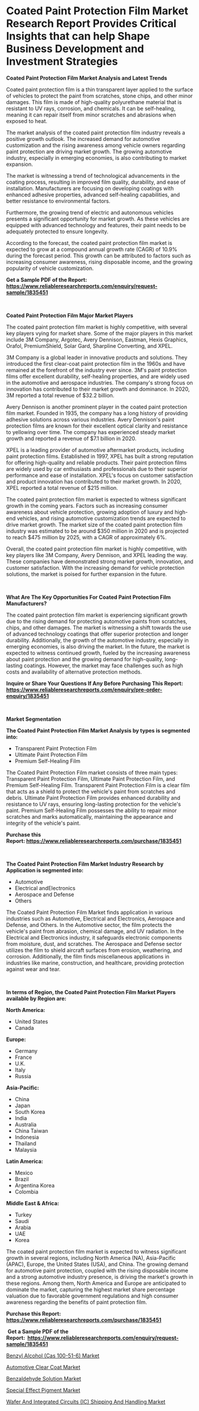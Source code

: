 <p><h1>Coated Paint Protection Film Market Research Report Provides Critical Insights that can help Shape Business Development and Investment Strategies</h1></p><p><strong>Coated Paint Protection Film Market Analysis and Latest Trends</strong></p>
<p><p>Coated paint protection film is a thin transparent layer applied to the surface of vehicles to protect the paint from scratches, stone chips, and other minor damages. This film is made of high-quality polyurethane material that is resistant to UV rays, corrosion, and chemicals. It can be self-healing, meaning it can repair itself from minor scratches and abrasions when exposed to heat.</p><p>The market analysis of the coated paint protection film industry reveals a positive growth outlook. The increased demand for automotive customization and the rising awareness among vehicle owners regarding paint protection are driving market growth. The growing automotive industry, especially in emerging economies, is also contributing to market expansion.</p><p>The market is witnessing a trend of technological advancements in the coating process, resulting in improved film quality, durability, and ease of installation. Manufacturers are focusing on developing coatings with enhanced adhesive properties, advanced self-healing capabilities, and better resistance to environmental factors.</p><p>Furthermore, the growing trend of electric and autonomous vehicles presents a significant opportunity for market growth. As these vehicles are equipped with advanced technology and features, their paint needs to be adequately protected to ensure longevity.</p><p>According to the forecast, the coated paint protection film market is expected to grow at a compound annual growth rate (CAGR) of 10.9% during the forecast period. This growth can be attributed to factors such as increasing consumer awareness, rising disposable income, and the growing popularity of vehicle customization.</p></p>
<p><strong>Get a Sample PDF of the Report:&nbsp; <a href="https://www.reliableresearchreports.com/enquiry/request-sample/1835451">https://www.reliableresearchreports.com/enquiry/request-sample/1835451</a></strong></p>
<p>&nbsp;</p>
<p><strong>Coated Paint Protection Film Major Market Players</strong></p>
<p><p>The coated paint protection film market is highly competitive, with several key players vying for market share. Some of the major players in this market include 3M Company, Argotec, Avery Dennison, Eastman, Hexis Graphics, Orafol, PremiumShield, Solar Gard, Sharpline Converting, and XPEL.</p><p>3M Company is a global leader in innovative products and solutions. They introduced the first clear-coat paint protection film in the 1960s and have remained at the forefront of the industry ever since. 3M's paint protection films offer excellent durability, self-healing properties, and are widely used in the automotive and aerospace industries. The company's strong focus on innovation has contributed to their market growth and dominance. In 2020, 3M reported a total revenue of $32.2 billion.</p><p>Avery Dennison is another prominent player in the coated paint protection film market. Founded in 1935, the company has a long history of providing adhesive solutions across various industries. Avery Dennison's paint protection films are known for their excellent optical clarity and resistance to yellowing over time. The company has experienced steady market growth and reported a revenue of $7.1 billion in 2020.</p><p>XPEL is a leading provider of automotive aftermarket products, including paint protection films. Established in 1997, XPEL has built a strong reputation for offering high-quality and reliable products. Their paint protection films are widely used by car enthusiasts and professionals due to their superior performance and ease of installation. XPEL's focus on customer satisfaction and product innovation has contributed to their market growth. In 2020, XPEL reported a total revenue of $215 million.</p><p>The coated paint protection film market is expected to witness significant growth in the coming years. Factors such as increasing consumer awareness about vehicle protection, growing adoption of luxury and high-end vehicles, and rising automotive customization trends are expected to drive market growth. The market size of the coated paint protection film industry was estimated to be around $350 million in 2020 and is projected to reach $475 million by 2025, with a CAGR of approximately 6%.</p><p>Overall, the coated paint protection film market is highly competitive, with key players like 3M Company, Avery Dennison, and XPEL leading the way. These companies have demonstrated strong market growth, innovation, and customer satisfaction. With the increasing demand for vehicle protection solutions, the market is poised for further expansion in the future.</p></p>
<p>&nbsp;</p>
<p><strong>What Are The Key Opportunities For Coated Paint Protection Film Manufacturers?</strong></p>
<p><p>The coated paint protection film market is experiencing significant growth due to the rising demand for protecting automotive paints from scratches, chips, and other damages. The market is witnessing a shift towards the use of advanced technology coatings that offer superior protection and longer durability. Additionally, the growth of the automotive industry, especially in emerging economies, is also driving the market. In the future, the market is expected to witness continued growth, fueled by the increasing awareness about paint protection and the growing demand for high-quality, long-lasting coatings. However, the market may face challenges such as high costs and availability of alternative protection methods.</p></p>
<p><strong>Inquire or Share Your Questions If Any Before Purchasing This Report: <a href="https://www.reliableresearchreports.com/enquiry/pre-order-enquiry/1835451">https://www.reliableresearchreports.com/enquiry/pre-order-enquiry/1835451</a></strong></p>
<p>&nbsp;</p>
<p><strong>Market Segmentation</strong></p>
<p><strong>The Coated Paint Protection Film Market Analysis by types is segmented into:</strong></p>
<p><ul><li>Transparent Paint Protection Film</li><li>Ultimate Paint Protection Film</li><li>Premium Self-Healing Film</li></ul></p>
<p><p>The Coated Paint Protection Film market consists of three main types: Transparent Paint Protection Film, Ultimate Paint Protection Film, and Premium Self-Healing Film. Transparent Paint Protection Film is a clear film that acts as a shield to protect the vehicle's paint from scratches and debris. Ultimate Paint Protection Film provides enhanced durability and resistance to UV rays, ensuring long-lasting protection for the vehicle's paint. Premium Self-Healing Film possesses the ability to repair minor scratches and marks automatically, maintaining the appearance and integrity of the vehicle's paint.</p></p>
<p><strong>Purchase this Report:&nbsp;<a href="https://www.reliableresearchreports.com/purchase/1835451">https://www.reliableresearchreports.com/purchase/1835451</a></strong></p>
<p>&nbsp;</p>
<p><strong>The Coated Paint Protection Film Market Industry Research by Application is segmented into:</strong></p>
<p><ul><li>Automotive</li><li>Electrical andElectronics</li><li>Aerospace and Defense</li><li>Others</li></ul></p>
<p><p>The Coated Paint Protection Film Market finds application in various industries such as Automotive, Electrical and Electronics, Aerospace and Defense, and Others. In the Automotive sector, the film protects the vehicle's paint from abrasion, chemical damage, and UV radiation. In the Electrical and Electronics industry, it safeguards electronic components from moisture, dust, and scratches. The Aerospace and Defense sector utilizes the film to shield aircraft surfaces from erosion, weathering, and corrosion. Additionally, the film finds miscellaneous applications in industries like marine, construction, and healthcare, providing protection against wear and tear.</p></p>
<p>&nbsp;</p>
<p><strong>In terms of Region, the Coated Paint Protection Film Market Players available by Region are:</strong></p>
<p>
    <p> <strong> North America: </strong>
        <ul>
            <li>United States</li>
            <li>Canada</li>
        </ul>
        </p> 
    <p> <strong> Europe: </strong>
        <ul>
            <li>Germany</li>
            <li>France</li>
            <li>U.K.</li>
            <li>Italy</li>
            <li>Russia</li>
        </ul>
        </p> 
    <p> <strong> Asia-Pacific: </strong>
        <ul>
            <li>China</li>
            <li>Japan</li>
            <li>South Korea</li>
            <li>India</li>
            <li>Australia</li>
            <li>China Taiwan</li>
            <li>Indonesia</li>
            <li>Thailand</li>
            <li>Malaysia</li>
        </ul>
        </p> 
    <p> <strong> Latin America: </strong>
        <ul>
            <li>Mexico</li>
            <li>Brazil</li>
            <li>Argentina Korea</li>
            <li>Colombia</li>
        </ul>
        </p> 
    <p> <strong> Middle East & Africa: </strong>
        <ul>
            <li>Turkey</li>
            <li>Saudi</li>
            <li>Arabia</li>
            <li>UAE</li>
            <li>Korea</li>
        </ul>
    </p>
    </p>
<p><p>The coated paint protection film market is expected to witness significant growth in several regions, including North America (NA), Asia-Pacific (APAC), Europe, the United States (USA), and China. The growing demand for automotive paint protection, coupled with the rising disposable income and a strong automotive industry presence, is driving the market's growth in these regions. Among them, North America and Europe are anticipated to dominate the market, capturing the highest market share percentage valuation due to favorable government regulations and high consumer awareness regarding the benefits of paint protection film.</p></p>
<p><strong>Purchase this Report: <a href="https://www.reliableresearchreports.com/purchase/1835451">https://www.reliableresearchreports.com/purchase/1835451</a></strong></p>
<p>&nbsp;<strong>Get a Sample PDF of the Report:&nbsp;&nbsp;<a href="https://www.reliableresearchreports.com/enquiry/request-sample/1835451">https://www.reliableresearchreports.com/enquiry/request-sample/1835451</a></strong></p>
<p><strong></strong></p>
<p><p><a href="https://www.linkedin.com/pulse/benzyl-alcohol-cas-100-51-6-market-size-growth-forecast/">Benzyl Alcohol (Cas 100-51-6) Market</a></p><p><a href="https://medium.com/@sachintenrp23/automotive-clear-coat-market-share-evolution-and-market-growth-trends-2023-2030-dedb1a150082">Automotive Clear Coat Market</a></p><p><a href="https://www.linkedin.com/pulse/benzaldehyde-solution-market-size-2023-2030-global-industrial/">Benzaldehyde Solution Market</a></p><p><a href="https://medium.com/@yuvrajsinghrp23/special-effect-pigment-market-trends-and-market-analysis-forecasted-for-period-2023-2030-d88f51e47b84">Special Effect Pigment Market</a></p><p><a href="https://github.com/RickHolmes3/Market-Research-Report-List-1/blob/main/wafer-and-integrated-circuits-ic-shipping-and-handling-market.md">Wafer And Integrated Circuits (IC) Shipping And Handling Market</a></p></p>